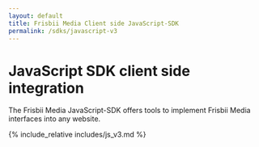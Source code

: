 ```yaml
---
layout: default
title: Frisbii Media Client side JavaScript-SDK
permalink: /sdks/javascript-v3
---
```


# JavaScript SDK client side integration

The Frisbii Media JavaScript-SDK offers tools to implement Frisbii Media interfaces into any website.
 
{% include_relative includes/js_v3.md %}


